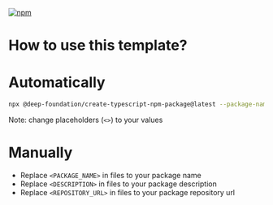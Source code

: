 [![npm](https://img.shields.io/npm/v/<PACKAGE_NAME>.svg)](https://www.npmjs.com/package/<PACKAGE_NAME>)

# How to use this template?

# Automatically

```bash
npx @deep-foundation/create-typescript-npm-package@latest --package-name="<PACKAGE_NAME>" --directory="<DIRECTORY>" --description="<DESCRIPTION>" --repository-url="<REPOSITORY_URL>"
```
Note: change placeholders (`<>`) to your values

# Manually
- Replace `<PACKAGE_NAME>` in files to your package name
- Replace `<DESCRIPTION>` in files to your package description
- Replace `<REPOSITORY_URL>` in files to your package repository url
